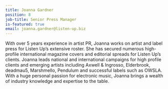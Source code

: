 ```yaml
---
title: Joanna Gardner
position: 8
job-title: Senior Press Manager
is-featured: true
email: joanna.gardner@listen-up.biz
---
```


With over 5 years experience in artist PR, Joanna works on artist and label press for Listen Up’s extensive roster. She has secured numerous high-profile international magazine covers and editorial spreads for Listen Up’s clients. Joanna leads national and international campaigns for high profile clients and emerging artists including Axwell & Ingrosso, Elderbrook, deadmau5, Marshmello, Pendulum and successful labels such as OWSLA. With a huge personal passion for electronic music, Joanna brings a wealth of industry knowledge and expertise to the table.
